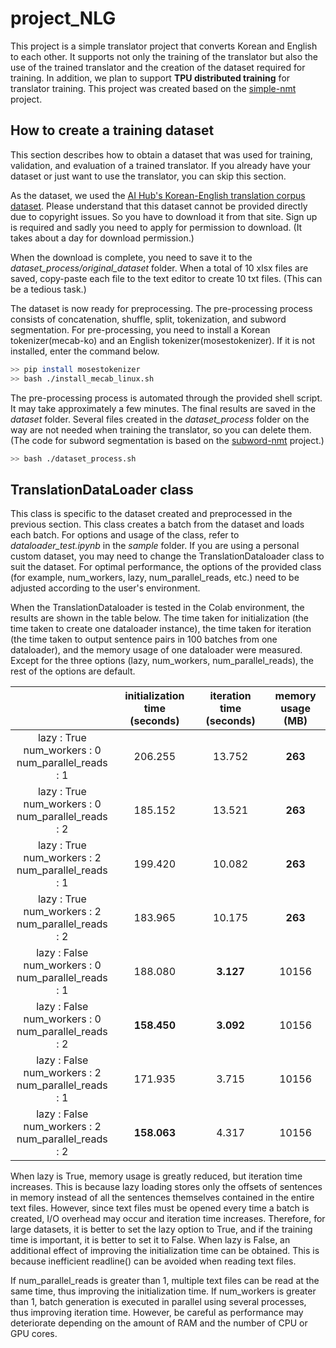 # project_NLG

This project is a simple translator project that converts Korean and English to each other. 
It supports not only the training of the translator but also the use of the trained translator and the creation of the dataset required for training. 
In addition, we plan to support **TPU distributed training** for translator training. 
This project was created based on the [simple-nmt](https://github.com/kh-kim/simple-nmt) project.

## How to create a training dataset 

This section describes how to obtain a dataset that was used for training, validation, and evaluation of a trained translator. 
If you already have your dataset or just want to use the translator, you can skip this section. 

As the dataset, we used the [AI Hub's Korean-English translation corpus dataset](https://aihub.or.kr/aidata/87/download). 
Please understand that this dataset cannot be provided directly due to copyright issues. 
So you have to download it from that site. Sign up is required and sadly you need to apply for permission to download. (It takes about a day for download permission.)

When the download is complete, you need to save it to the *dataset_process/original_dataset* folder. 
When a total of 10 xlsx files are saved, copy-paste each file to the text editor to create 10 txt files. (This can be a tedious task.)

The dataset is now ready for preprocessing. The pre-processing process consists of concatenation, shuffle, split, tokenization, and subword segmentation. 
For pre-processing, you need to install a Korean tokenizer(mecab-ko) and an English tokenizer(mosestokenizer). 
If it is not installed, enter the command below.

```bash
>> pip install mosestokenizer
>> bash ./install_mecab_linux.sh
```

The pre-processing process is automated through the provided shell script. It may take approximately a few minutes.
The final results are saved in the *dataset* folder. Several files created in the *dataset_process* folder on the way are not needed when training the translator, so you can delete them. (The code for subword segmentation is based on the [subword-nmt](https://github.com/kh-kim/subword-nmt) project.) 

```bash
>> bash ./dataset_process.sh
```

## TranslationDataLoader class

This class is specific to the dataset created and preprocessed in the previous section. This class creates a batch from the dataset and loads each batch. For options and usage of the class, refer to *dataloader_test.ipynb* in the *sample* folder. If you are using a personal custom dataset, you may need to change the TranslationDataloader class to suit the dataset. For optimal performance, the options of the provided class (for example, num_workers, lazy, num_parallel_reads, etc.) need to be adjusted according to the user's environment.

When the TranslationDataloader is tested in the Colab environment, the results are shown in the table below. The time taken for initialization (the time taken to create one dataloader instance), the time taken for iteration (the time taken to output sentence pairs in 100 batches from one dataloader), and the memory usage of one dataloader were measured. Except for the three options (lazy, num_workers, num_parallel_reads), the rest of the options are default.

|                                                                   | initialization time (seconds) | iteration time (seconds) | memory usage (MB) |
|:-----------------------------------------------------------------:|:-----------------------------:|:------------------------:|:-----------------:|
|  lazy : True  <br/> num_workers : 0 <br/> num_parallel_reads : 1  |             206.255           |           13.752         |       **263**     |
|  lazy : True  <br/> num_workers : 0 <br/> num_parallel_reads : 2  |             185.152           |           13.521         |       **263**     |
|  lazy : True  <br/> num_workers : 2 <br/> num_parallel_reads : 1  |             199.420           |           10.082         |       **263**     |
|  lazy : True  <br/> num_workers : 2 <br/> num_parallel_reads : 2  |             183.965           |           10.175         |       **263**     |
|  lazy : False <br/> num_workers : 0 <br/> num_parallel_reads : 1  |             188.080           |         **3.127**        |        10156      |
|  lazy : False <br/> num_workers : 0 <br/> num_parallel_reads : 2  |           **158.450**         |         **3.092**        |        10156      |
|  lazy : False <br/> num_workers : 2 <br/> num_parallel_reads : 1  |             171.935           |           3.715          |        10156      |
|  lazy : False <br/> num_workers : 2 <br/> num_parallel_reads : 2  |           **158.063**         |           4.317          |        10156      |

When lazy is True, memory usage is greatly reduced, but iteration time increases. This is because lazy loading stores only the offsets of sentences in memory instead of all the sentences themselves contained in the entire text files. However, since text files must be opened every time a batch is created, I/O overhead may occur and iteration time increases. Therefore, for large datasets, it is better to set the lazy option to True, and if the training time is important, it is better to set it to False. When lazy is False, an additional effect of improving the initialization time can be obtained. This is because inefficient readline() can be avoided when reading text files.

If num_parallel_reads is greater than 1, multiple text files can be read at the same time, thus improving the initialization time. If num_workers is greater than 1, batch generation is executed in parallel using several processes, thus improving iteration time. However, be careful as performance may deteriorate depending on the amount of RAM and the number of CPU or GPU cores. 
